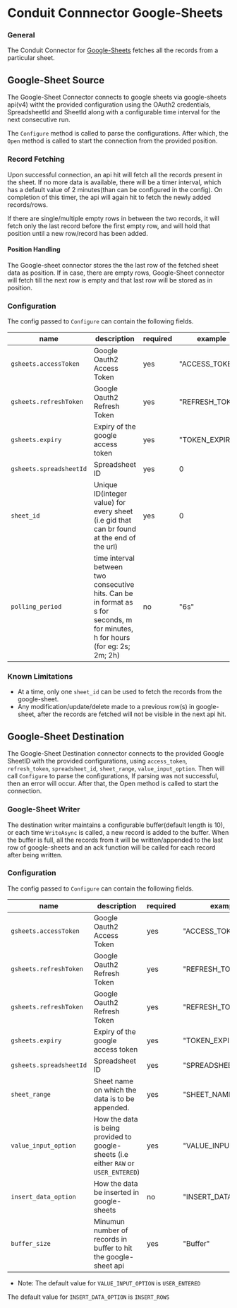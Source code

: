 # Conduit Connnector Google-Sheets

###  General
The Conduit Connector for [Google-Sheets](https://github.com/gopherslab/conduit-connector-google-sheets/tree/dev) fetches all the records from a particular sheet.


## Google-Sheet Source

The Google-Sheet Connector connects to google sheets via google-sheets api(v4) witht the provided configuration using the OAuth2 credentials, SpreadsheetId and SheetId along with a configurable time interval for the next consecutive run. 

The `Configure` method is called to parse the configurations. After which, the `Open` method is called to start the connection from the provided position.


### Record Fetching

Upon successful connection, an api hit will fetch all the records present in the sheet. If no more data is available, there will be a timer interval, which has a default value of 2 minutes(than can be configured in the config). On completion of this timer, the api will again hit to fetch the newly added records/rows.

If there are single/multiple empty rows in between the two records, it will fetch only the last record before the first empty row, and will hold that position until a new row/record has been added.


#### Position Handling

The Google-sheet connector stores the the last row of the fetched sheet data as position. If in case, there are empty rows, Google-Sheet connector will fetch till the next row is empty and that last row will be stored as in position. 


### Configuration

The config passed to `Configure` can contain the following fields.

| name                  | description                                                                            | required  | example             |
|-----------------------|----------------------------------------------------------------------------------------|-----------|---------------------|
| `gsheets.accessToken`     |  Google Oauth2 Access Token                                                                    | yes       | "ACCESS_TOKEN" |
| `gsheets.refreshToken` | Google Oauth2 Refresh Token                                                                   | yes       | "REFRESH_TOKEN" |
| `gsheets.expiry`          | Expiry of the google access token                                                                 | yes       | "TOKEN_EXPIRY"         |
| `gsheets.spreadsheetId`          | Spreadsheet ID                                                                  | yes       | 0       |
| `sheet_id`          | Unique ID(integer value) for every sheet (i.e gid that can br found at the end of  the url)                                                                  | yes       | 0       |
| `polling_period`       | time interval between two consecutive hits. Can be in format as s for seconds, m for minutes, h for hours (for eg: 2s; 2m; 2h)  | no        | "6s"            |


### Known Limitations

* At a time, only one `sheet_id` can be used to fetch the records from the google-sheet.
* Any modification/update/delete made to a previous row(s) in google-sheet, after the records are fetched will not be visible in the next api hit.


## Google-Sheet Destination

The Google-Sheet Destination connector connects to the provided Google SheetID with the provided configurations, using `access_token`, `refresh_token`, `spreadsheet_id`, `sheet_range`, `value_input_option`.  Then will call `Configure` to parse the configurations, If parsing was not successful, then an error will occur. After that, the Open method is called to start the connection. 


### Google-Sheet Writer

The destination writer maintains a configurable buffer(default length is 10), or each time `WriteAsync` is called, a new record is added to the buffer. When the buffer is full, all the records from it will be written/appended to the last row of google-sheets and an ack function will be called for each record after being written.


### Configuration

The config passed to `Configure` can contain the following fields.


| name                  | description                                                                            | required  | example             |
|-----------------------|----------------------------------------------------------------------------------------|-----------|---------------------|
| `gsheets.accessToken`     |  Google Oauth2 Access Token                                                                    | yes       | "ACCESS_TOKEN" |
| `gsheets.refreshToken` | Google Oauth2 Refresh Token                                                                   | yes       | "REFRESH_TOKEN" |
| `gsheets.refreshToken` | Google Oauth2 Refresh Token                                                                   | yes       | "REFRESH_TOKEN" |
| `gsheets.expiry`          | Expiry of the google access token                                                                 | yes       | "TOKEN_EXPIRY"         |
| `gsheets.spreadsheetId`          | Spreadsheet ID                                                                | yes       | "SPREADSHEET_ID"         |
| `sheet_range`          | Sheet name on which the data is to be appended.                                                                  | yes       | "SHEET_NAME"       |
| `value_input_option`       | How the data is being provided to google-sheets (i.e either `RAW` or `USER_ENTERED`)  | yes        | "VALUE_INPUT_OPTION"            |
| `insert_data_option`       | How the data be inserted in google-sheets   | no        | "INSERT_DATA_OPTION"            |
| `buffer_size`          | Minumun number of records in buffer to hit the google-sheet api                                                                 | yes       | "Buffer"


* Note: 
The default value for `VALUE_INPUT_OPTION` is `USER_ENTERED`

The default value for `INSERT_DATA_OPTION` is `INSERT_ROWS`

